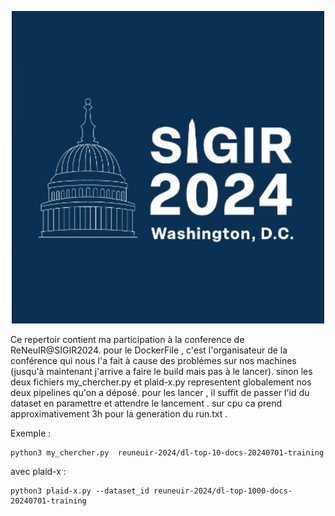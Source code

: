 <p align="center">
  <img src="sig.jpg" alt="sigir24" width="500"/>
</p>

Ce repertoir contient ma participation à la conference de ReNeuIR@SIGIR2024.
pour le DockerFile , c'est l'organisateur de la conférence qui nous l'a fait à cause des problémes sur nos machines (jusqu'à maintenant j'arrive a faire le build mais pas à le lancer).
sinon les deux fichiers my_chercher.py et plaid-x.py representent globalement nos deux pipelines qu'on a déposé.
pour les lancer , il suffit de passer l'id du dataset en paramettre et attendre le lancement . sur cpu ca prend approximativement 3h pour la generation du run.txt . 

Exemple :
  
```
python3 my_chercher.py  reuneuir-2024/dl-top-10-docs-20240701-training

```

avec plaid-x : 

```
python3 plaid-x.py --dataset_id reuneuir-2024/dl-top-1000-docs-20240701-training
```
